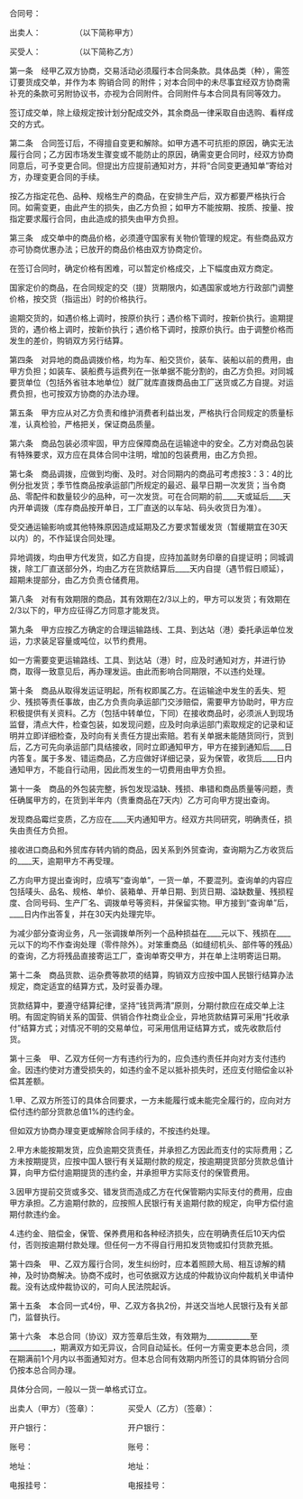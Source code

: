 
 





合同号：　　　　




出卖人：　　　　 （以下简称甲方）




买受人：　　　　 （以下简称乙方）




第一条　经甲乙双方协商，交易活动必须履行本合同条款。具体品类（种），需签订要货成交单，并作为本
购销合同
的附件；对本合同中的未尽事宜经双方协商需补充的条款可另附协议书，亦视为合同附件。合同附件与本合同具有同等效力。




签订成交单，除上级规定按计划分配成交外，其余商品一律采取自由选购、看样成交的方式。




第二条　合同签订后，不得擅自变更和解除。如甲方遇不可抗拒的原因，确实无法履行合同；乙方因市场发生骤变或不能防止的原因，确需变更合同时，经双方协商同意后，可予变更合同。但提出方应提前通知对方，并将“合同变更通知单”寄给对方，办理变更合同的手续。




按乙方指定花色、品种、规格生产的商品，在安排生产后，双方都要严格执行合同。如需变更，由此产生的损失，由乙方负担；如甲方不能按期、按质、按量、按指定要求履行合同，由此造成的损失由甲方负担。




第三条　成交单中的商品价格，必须遵守国家有关物价管理的规定。有些商品双方亦可协商优惠办法；已放开的商品价格由双方协商定价。




在签订合同时，确定价格有困难，可以暂定价格成交，上下幅度由双方商定。




国家定价的商品，在合同规定的交（提）货期限内，如遇国家或地方行政部门调整价格，按交货（指运出）时的价格执行。




逾期交货的，如遇价格上调时，按原价执行；遇价格下调时，按新价执行。逾期提货的，遇价格上调时，按新价执行；遇价格下调时，按原价执行。由于调整价格而发生的差价，购销双方另行结算。




第四条　对异地的商品调拨价格，均为车、船交货价，装车、装船以前的费用，由甲方负担；如装车、装船费与运费列在一张单据不能分割的，由乙方负担。对同城要货单位（包括外省驻本地单位）就厂就库直拨商品由工厂送货或乙方自提。对运费负担，也可按双方协商的办法办理。




第五条　甲方应从对乙方负责和维护消费者利益出发，严格执行合同规定的质量标准，认真检验，严格把关，保证商品质量。




第六条　商品包装必须牢固，甲方应保障商品在运输途中的安全。乙方对商品包装有特殊要求，双方应在具体合同中注明，增加的包装费用，由乙方负担。




第七条　商品调拨，应做到均衡、及时。对合同期内的商品可考虑按3：3：4的比例分批发货；季节性商品按承运部门所规定的最迟、最早日期一次发货；当令商品、零配件和数量较少的品种，可一次发货。可在合同期的前____天或延后____天内开单调拨（库存商品按开单日，工厂直送的以车站、码头收货日为准）。




受交通运输影响或其他特殊原因造成延期及乙方要求暂缓发货（暂缓期宜在30天以内）的，不作延误合同处理。




异地调拨，均由甲方代发货，如乙方自提，应持加盖财务印章的自提证明；同城调拨，除工厂直送部分外，均由乙方在货款结算后____天内自提（遇节假日顺延），超期未提部分，由乙方负责仓储费用。




第八条　对有有效期限的商品，其有效期在2/3以上的，甲方可以发货；有效期在2/3以下的，甲方应征得乙方同意才能发货。




第九条　甲方应按乙方确定的合理运输路线、工具、到达站（港）委托承运单位发运，力求装足容量或吨位，以节约费用。




如一方需要变更运输路线、工具、到达站（港）时，应及时通知对方，并进行协商，取得一致意见后，再办理发运。由此而影响合同期限，不以违约处理。




第十条　商品从取得发运证明起，所有权即属乙方。在运输途中发生的丢失、短少、残损等责任事故，由乙方负责向承运部门交涉赔偿，需要甲方协助时，甲方应积极提供有关资料。乙方（包括中转单位，下同）在接收商品时，必须派人到现场监督，清点大件，检查包装，如发现问题，应及时向承运部门索取规定的记录和证明并立即详细检查，及时向有关责任方提出索赔。若有关单据未能随货同行，货到后，乙方可先向承运部门具结接收，同时立即通知甲方，甲方在接到通知后____日内答复。属于多发、错运商品，乙方应做好详细记录，妥为保管，收货后____日内通知甲方，不能自行动用，因此而发生的一切费用由甲方负担。




第十一条　商品的外包装完整，拆包发现溢缺、残损、串错和商品质量等问题，责任确属甲方的，在货到半年内（贵重商品在7天内）乙方可向甲方提出查询。




发现商品霉烂变质，乙方应在____天内通知甲方。经双方共同研究，明确责任，损失由责任方负担。




接收进口商品和外贸库存转内销的商品，因关系到外贸查询，查询期为乙方收货后的____天，逾期甲方不再受理。




乙方向甲方提出查询时，应填写“查询单”，一货一单，不要混列。查询单的内容应包括唛头、品名、规格、单价、装箱单、开单日期、到货日期、溢缺数量、残损程度、合同号码、生产厂名、调拨单号等资料，并保留实物。甲方接到“查询单”后，____日内作出答复，并在30天内处理完毕。




为减少部分查询业务，凡一张调拨单所列一个品种损益在____元以下、残损在____元以下的均不作查询处理（零件除外）。对笨重商品（如缝纫机头、部件等的残品）的查询，乙方将残品直接寄运工厂，查询单寄交甲方，并在单上注明寄运日期。




第十二条　商品货款、运杂费等款项的结算，购销双方应按中国人民银行结算办法规定，商定适宜的结算方式，及时妥善办理。




货款结算中，要遵守结算纪律，坚持“钱货两清”原则，分期付款应在成交单上注明。有固定购销关系的国营、供销合作社商业企业，异地货款结算可采用“托收承付”结算方式；对情况不明的交易单位，可采用信用证结算方式，或先收款后付货。




第十三条　甲、乙双方任何一方有违约行为的，应负违约责任并向对方支付违约金。因违约使对方遭受损失的，如违约金不足以抵补损失时，还应支付赔偿金以补偿其差额。




1.甲、乙双方所签订的具体合同要求，一方未能履行或未能完全履行的，应向对方偿付违约部分货款总值1%的违约金。




但如双方协商办理变更或解除合同手续的，不按违约处理。




2.甲方未能按期发货，应负逾期交货责任，并承担乙方因此而支付的实际费用；乙方未按期提货，应按中国人银行有关延期付款的规定，按逾期提货部分货款总值计算，向甲方偿付逾期提货的违约金，并承担甲方实际支付的保管费用。




3.因甲方提前交货或多交、错发货而造成乙方在代保管期内实际支付的费用，应由甲方承担。乙方逾期付款的，应按照人民银行有关逾期付款的规定，向甲方偿付逾期付款违约金。




4.违约金、赔偿金，保管、保养费用和各种经济损失，应在明确责任后10天内偿付，否则按逾期付款处理。但任何一方不得自行用扣发货物或扣付货款充抵。




第十四条　甲、乙双方履行合同，发生纠纷时，应本着照顾大局、相互谅解的精神，及时协商解决。协商不成时，也可依据双方达成的仲裁协议向仲裁机关申请仲裁。没有达成仲裁协议的，可向人民法院起诉。




第十五条　本合同一式4份，甲、乙双方各执2份，并送交当地人民银行及有关部门，监督执行。




第十六条　本总合同（协议）双方签章后生效，有效期为____________至____________，期满双方如无异议，合同自动延长。任何一方需变更本总合同，须在期满前1个月内以书面通知对方。但本总合同有效期内所签订的具体购销分合同仍按本总合同办理。




具体分合同，一般以一货一单格式订立。　　




出卖人（甲方）（签章）：　　　　买受人（乙方）（签章）：




开户银行：　　　　　　　　　　开户银行：　　　　




账号：　　　　　　　　　　　　账号：　　　　




地址：　　　　　　　　　　　　地址：　　　　




电报挂号：　　　　　　　　　　电报挂号：

 


 

 
 
 
 
 
  


  
 

  


  


  
 
 
 
 

